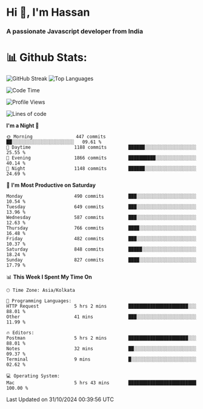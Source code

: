 # Hi 👋, I'm Hassan
### A passionate Javascript developer from India


# 📊 Github Stats:
![GitHub Streak](https://github-readme-streak-stats.herokuapp.com/?user=codeblooded47&theme=dracula&hide_border=false)
![Top Languages](https://github-readme-stats.vercel.app/api/top-langs/?username=codeblooded47&layout=compact&theme=dracula)



<!--START_SECTION:waka-->
![Code Time](http://img.shields.io/badge/Code%20Time-859%20hrs%2015%20mins-blue)

![Profile Views](http://img.shields.io/badge/Profile%20Views-1-blue)

![Lines of code](https://img.shields.io/badge/From%20Hello%20World%20I%27ve%20Written-23.6%20million%20lines%20of%20code-blue)

**I'm a Night 🦉** 

```text
🌞 Morning                447 commits         ██░░░░░░░░░░░░░░░░░░░░░░░   09.61 % 
🌆 Daytime                1188 commits        ██████░░░░░░░░░░░░░░░░░░░   25.55 % 
🌃 Evening                1866 commits        ██████████░░░░░░░░░░░░░░░   40.14 % 
🌙 Night                  1148 commits        ██████░░░░░░░░░░░░░░░░░░░   24.69 % 
```
📅 **I'm Most Productive on Saturday** 

```text
Monday                   490 commits         ███░░░░░░░░░░░░░░░░░░░░░░   10.54 % 
Tuesday                  649 commits         ███░░░░░░░░░░░░░░░░░░░░░░   13.96 % 
Wednesday                587 commits         ███░░░░░░░░░░░░░░░░░░░░░░   12.63 % 
Thursday                 766 commits         ████░░░░░░░░░░░░░░░░░░░░░   16.48 % 
Friday                   482 commits         ███░░░░░░░░░░░░░░░░░░░░░░   10.37 % 
Saturday                 848 commits         █████░░░░░░░░░░░░░░░░░░░░   18.24 % 
Sunday                   827 commits         ████░░░░░░░░░░░░░░░░░░░░░   17.79 % 
```


📊 **This Week I Spent My Time On** 

```text
🕑︎ Time Zone: Asia/Kolkata

💬 Programming Languages: 
HTTP Request             5 hrs 2 mins        ██████████████████████░░░   88.01 % 
Other                    41 mins             ███░░░░░░░░░░░░░░░░░░░░░░   11.99 % 

🔥 Editors: 
Postman                  5 hrs 2 mins        ██████████████████████░░░   88.01 % 
Notes                    32 mins             ██░░░░░░░░░░░░░░░░░░░░░░░   09.37 % 
Terminal                 9 mins              █░░░░░░░░░░░░░░░░░░░░░░░░   02.62 % 

💻 Operating System: 
Mac                      5 hrs 43 mins       █████████████████████████   100.00 % 
```


 Last Updated on 31/10/2024 00:39:56 UTC
<!--END_SECTION:waka-->

